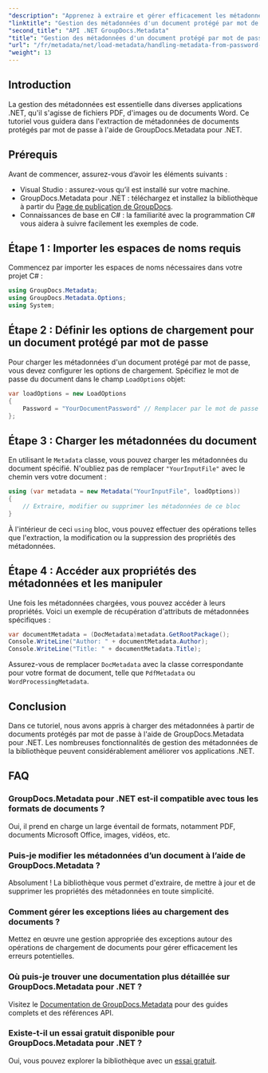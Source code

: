 ```yaml
---
"description": "Apprenez à extraire et gérer efficacement les métadonnées de documents protégés par mot de passe grâce à GroupDocs.Metadata pour .NET. Ce tutoriel complet couvre les étapes essentielles, notamment la définition des options de chargement et l'accès aux propriétés des métadonnées."
"linktitle": "Gestion des métadonnées d'un document protégé par mot de passe dans .NET"
"second_title": "API .NET GroupDocs.Metadata"
"title": "Gestion des métadonnées d'un document protégé par mot de passe dans .NET"
"url": "/fr/metadata/net/load-metadata/handling-metadata-from-password-protected-document/"
"weight": 13
---
```


## Introduction

La gestion des métadonnées est essentielle dans diverses applications .NET, qu'il s'agisse de fichiers PDF, d'images ou de documents Word. Ce tutoriel vous guidera dans l'extraction de métadonnées de documents protégés par mot de passe à l'aide de GroupDocs.Metadata pour .NET.

## Prérequis

Avant de commencer, assurez-vous d’avoir les éléments suivants :

- Visual Studio : assurez-vous qu’il est installé sur votre machine.
- GroupDocs.Metadata pour .NET : téléchargez et installez la bibliothèque à partir du [Page de publication de GroupDocs](https://releases.groupdocs.com/metadata/net/).
- Connaissances de base en C# : la familiarité avec la programmation C# vous aidera à suivre facilement les exemples de code.

## Étape 1 : Importer les espaces de noms requis

Commencez par importer les espaces de noms nécessaires dans votre projet C# :

```csharp
using GroupDocs.Metadata;
using GroupDocs.Metadata.Options;
using System;
```

## Étape 2 : Définir les options de chargement pour un document protégé par mot de passe

Pour charger les métadonnées d'un document protégé par mot de passe, vous devez configurer les options de chargement. Spécifiez le mot de passe du document dans le champ `LoadOptions` objet:

```csharp
var loadOptions = new LoadOptions
{
    Password = "YourDocumentPassword" // Remplacer par le mot de passe réel
};
```

## Étape 3 : Charger les métadonnées du document

En utilisant le `Metadata` classe, vous pouvez charger les métadonnées du document spécifié. N'oubliez pas de remplacer `"YourInputFile"` avec le chemin vers votre document :

```csharp
using (var metadata = new Metadata("YourInputFile", loadOptions))
{
    // Extraire, modifier ou supprimer les métadonnées de ce bloc
}
```

À l'intérieur de ceci `using` bloc, vous pouvez effectuer des opérations telles que l'extraction, la modification ou la suppression des propriétés des métadonnées.

## Étape 4 : Accéder aux propriétés des métadonnées et les manipuler

Une fois les métadonnées chargées, vous pouvez accéder à leurs propriétés. Voici un exemple de récupération d'attributs de métadonnées spécifiques :

```csharp
var documentMetadata = (DocMetadata)metadata.GetRootPackage();
Console.WriteLine("Author: " + documentMetadata.Author);
Console.WriteLine("Title: " + documentMetadata.Title);
```

Assurez-vous de remplacer `DocMetadata` avec la classe correspondante pour votre format de document, telle que `PdfMetadata` ou `WordProcessingMetadata`.

## Conclusion

Dans ce tutoriel, nous avons appris à charger des métadonnées à partir de documents protégés par mot de passe à l'aide de GroupDocs.Metadata pour .NET. Les nombreuses fonctionnalités de gestion des métadonnées de la bibliothèque peuvent considérablement améliorer vos applications .NET.

## FAQ

### GroupDocs.Metadata pour .NET est-il compatible avec tous les formats de documents ?
Oui, il prend en charge un large éventail de formats, notamment PDF, documents Microsoft Office, images, vidéos, etc.

### Puis-je modifier les métadonnées d’un document à l’aide de GroupDocs.Metadata ?
Absolument ! La bibliothèque vous permet d'extraire, de mettre à jour et de supprimer les propriétés des métadonnées en toute simplicité.

### Comment gérer les exceptions liées au chargement des documents ?
Mettez en œuvre une gestion appropriée des exceptions autour des opérations de chargement de documents pour gérer efficacement les erreurs potentielles.

### Où puis-je trouver une documentation plus détaillée sur GroupDocs.Metadata pour .NET ?
Visitez le [Documentation de GroupDocs.Metadata](https://reference.groupdocs.com/metadata/net/) pour des guides complets et des références API.

### Existe-t-il un essai gratuit disponible pour GroupDocs.Metadata pour .NET ?
Oui, vous pouvez explorer la bibliothèque avec un [essai gratuit](https://releases.groupdocs.com/).